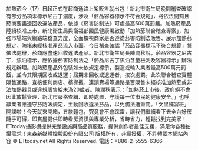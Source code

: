 加熱菸今（17）日起正式在超商通路上架販售就出包！新北市衛生局晚間稽查確認有部分品項未標示尼古丁濃度，涉及「菸品容器標示不符合規範」，將依法開罰且菸商要盡速回收違法產品，依據《菸害防制法》可處最高500萬罰鍰。加熱菸產品陸續核准上市，新北衛生局與衛福部國民健康署啟動「加熱菸聯合稽查專案」，加強市場端與網路端稽查力度，全面檢視商家是否遵從菸害防制法販售、展示加熱菸規定，防堵未經核准產品流入市面。今日稽查確認「菸品容器標示不符合規範」將依法處辦，菸商應盡速回收違法產品。新北市衛生局長陳潤秋說，菸品容器之尼古丁、焦油標示，應依據菸害防制法之「菸品尼古丁焦油含量檢測及容器標示」辦法規定辦理。加熱菸產品外包裝如未依規定標示，製造或輸入業者最高500萬元罰鍰，並令其限期回收或退運；屆期未回收或退運者，按次處罰。此次聯合稽查實體販售通路，查核便利商店、檳榔攤、連鎖賣場等通路是否販售未經核准加熱菸或非法加熱器具或違規販售給未滿20歲者。陳潤秋表示：「加熱菸上市後，政府絕不會因此放鬆管理，新北市嚴格查緝、即時處置，守護每一位市民的健康安全。」也呼籲業者應遵守菸防法規定，主動回收違法菸品，以免觸法遭重罰。「文里補習班」開課啦！今天就來開箱，五款麵包，究竟會不會踩雷，讓我們繼續看下去全台好房隨手可得，即賞屋提供即時看房資訊與專業分析，省時省力，輕鬆找到完美家！ETtoday攝影棚提供完整設施與高品質服務，提供創作者最佳支援，滿足你各種拍攝需求！東森新媒體控股股份有限公司 版權所有，非經授權，不許轉載本網站內容 © ETtoday.net All Rights Reserved.
		電話：+886-2-5555-6366
